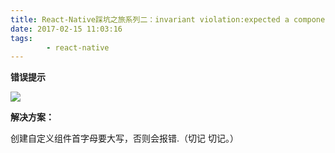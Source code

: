 ```yaml
---
title: React-Native踩坑之旅系列二：invariant violation:expected a component class,got[object object]
date: 2017-02-15 11:03:16
tags:
        - react-native
---
```


**错误提示**

![](https://lh3.googleusercontent.com/LqR0vg1I4S1-Xc4v6KTjWkFZehQDm2B2Gs_3WNYgP3LA7kWHVKiciUdjNZONFewu79uUl4KpqsrdYLghhYk0Zuj5VNnx1v6_a9UmkpEw51sbq5wESCX4VDbAu4TJV9B9Uk7jWFmBhkYK4gmt__91V8XP6Mixh3mfc-Va7gwcPK5N3CRiZUDyYmALoHO1Ah-17lGSwUmTT_12S-IofoMUkBoy_iryc5cxGO004A3u6wHjKzwsl7mOu38UukDDKjbSlx-UDm6ZskAvetlKRn7wtxlSqxKbkR7P4XmyBWg6s-R-Am9_ngvmpczSk0wU2yiFMyrIKWoWS9VCEfKy9YjiiSC8fPhBvr-QJs5dMgFf2TmQy_6PISo7pkCQfZeHrT8H6kxvisBItALZaQU_oo-IXMPKJ2ErC7WaXqVm2O1V9QlB30dI_P6b79yPaC0YZnqBWZwnckhxFPVYTvWGqVkvG8qEmkmSt2lHOdHFvWumqurQvdh2LDbytub9W-goP2rfTnaVOEK0Q8g3RDxVIHrXf39VWL2vEmKNy-pWwQEjoEGqXW3xME6l_N-lirtslGZssdAIAMv_W1ieWO9ple02g4vEqt3XxtP-lLNeg2swsJHfVQCW7g9y=w750-h1334-no)

**解决方案：**

创建自定义组件首字母要大写，否则会报错.（切记 切记。）


